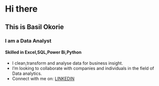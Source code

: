 # Hi there 
## This is Basil Okorie
### I am a Data Analyst
#### Skilled in Excel,SQL,Power Bi,Python
- I clean,transform and analyse data for business insight.
- I’m looking to collaborate with companies and individuals in the field of Data analytics.
- Connect with me on: [LINKEDIN](https://www.linkedin.com/in/basil-okorie-8a5aa5136?utm_source=share&utm_campaign=share_via&utm_content=profile&utm_medium=android_app)


